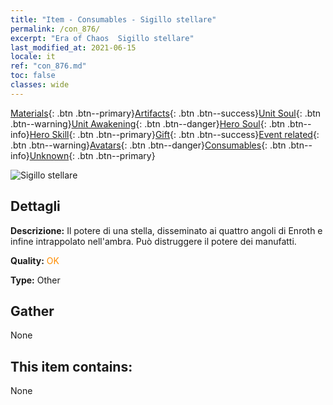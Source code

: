 ```yaml
---
title: "Item - Consumables - Sigillo stellare"
permalink: /con_876/
excerpt: "Era of Chaos  Sigillo stellare"
last_modified_at: 2021-06-15
locale: it
ref: "con_876.md"
toc: false
classes: wide
---
```

 [Materials](/ItemsIT/){: .btn .btn--primary}[Artifacts](/ItemsIT/Artifacts/){: .btn .btn--success}[Unit Soul](/ItemsIT/UnitSoul/){: .btn .btn--warning}[Unit Awakening](/ItemsIT/UnitAwakening/){: .btn .btn--danger}[Hero Soul](/ItemsIT/HeroSoul/){: .btn .btn--info}[Hero Skill](/ItemsIT/HeroSkill/){: .btn .btn--primary}[Gift](/ItemsIT/Gift/){: .btn .btn--success}[Event related](/ItemsIT/Events/){: .btn .btn--warning}[Avatars](/ItemsIT/Avatars/){: .btn .btn--danger}[Consumables](/ItemsIT/Consumables/){: .btn .btn--info}[Unknown](/ItemsIT/Unknown/){: .btn .btn--primary}

 ![Sigillo stellare](/images/t/i_69.png)

## Dettagli
 **Descrizione:** Il potere di una stella, disseminato ai quattro angoli di Enroth e infine intrappolato nell'ambra. Può distruggere il potere dei manufatti.

 **Quality:** <span style="color: #FF8C00">OK</span>

 **Type:** Other

## Gather

  None

## This item contains:

  None


